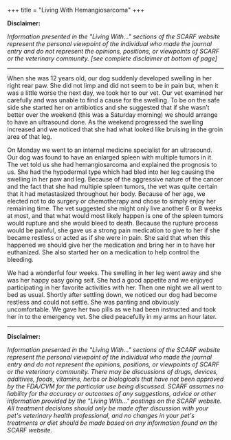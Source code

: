 +++
title = "Living With Hemangiosarcoma"
+++

**Disclaimer:**

*Information presented in the "Living With..." sections of the SCARF website represent the personal viewpoint of the individual who made the journal entry and do not represent the opinions, positions, or viewpoints of SCARF or the veterinary community. [see complete disclaimer at bottom of page]*

-----

When she was 12 years old, our dog suddenly developed swelling in her right rear paw. She did not limp and did not seem to be in pain but, when it was a little worse the next day, we took her to our vet. Our vet examined her carefully and was unable to find a cause for the swelling. To be on the safe side she started her on antibiotics and she suggested that if she wasn’t better over the weekend (this was a Saturday morning) we should arrange to have an ultrasound done. As the weekend progressed the swelling increased and we noticed that she had what looked like bruising in the groin area of that leg.

On Monday we went to an internal medicine specialist for an ultrasound. Our dog was found to have an enlarged spleen with multiple tumors in it.  The vet told us she had hemangiosarcoma and explained the prognosis to us. She had the hypodermal type which had bled into her leg causing the swelling in her paw and leg. Because of the aggressive nature of the cancer and the fact that she had multiple spleen tumors, the vet was quite certain that it had metastasized throughout her body. Because of her age, we elected not to do surgery or chemotherapy and chose to simply enjoy her remaining time. The vet suggested she might only live another 6 or 8 weeks at most, and that what would most likely happen is one of the spleen tumors would rupture and she would bleed to death. Because the rupture process would be painful, she gave us a strong pain medication to give to her if she became restless or acted as if she were in pain. She said that when this happened we should give her the medication and bring her in to have her euthanized. She also started her on a medication to help control the bleeding.

We had a wonderful four weeks. The swelling in her leg went away and she was her happy easy going self. She had a good appetite and we enjoyed participating in her favorite activities with her. Then one night we all went to bed as usual. Shortly after settling down, we noticed our dog had become restless and could not settle. She was panting and obviously uncomfortable. We gave her two pills as we had been instructed and took her in to the emergency vet. She died peacefully in my arms an hour later.

-----

**Disclaimer:**

*Information presented in the "Living With..." sections of the SCARF website represent the personal viewpoint of the individual who made the journal entry and do not represent the opinions, positions, or viewpoints of SCARF or the veterinary community. There may be discussions of drugs, devices, additives, foods, vitamins, herbs or biologicals that have not been approved by the FDA/CVM for the particular use being discussed. SCARF assumes no liability for the accuracy or outcomes of any suggestions, advice or other information provided by the "Living With..." postings on the SCARF website. All treatment decisions should only be made after discussion with your pet's veterinary health professional, and no changes in your pet's treatments or diet should be made based on any information found on the SCARF website.*
